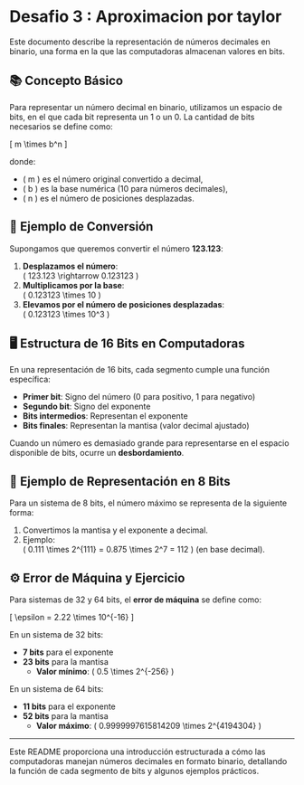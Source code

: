 

# Desafio 3 : Aproximacion por taylor

Este documento describe la representación de números decimales en binario, una forma en la que las computadoras almacenan valores en bits.

## 📚 Concepto Básico
Para representar un número decimal en binario, utilizamos un espacio de bits, en el que cada bit representa un 1 o un 0. La cantidad de bits necesarios se define como:

\[
m \times b^n
\]

donde:
- \( m \) es el número original convertido a decimal,
- \( b \) es la base numérica (10 para números decimales),
- \( n \) es el número de posiciones desplazadas.

## 🎯 Ejemplo de Conversión
Supongamos que queremos convertir el número **123.123**:
1. **Desplazamos el número**:  
   \( 123.123 \rightarrow 0.123123 \)
2. **Multiplicamos por la base**:  
   \( 0.123123 \times 10 \)
3. **Elevamos por el número de posiciones desplazadas**:  
   \( 0.123123 \times 10^3 \)

## 🖥️ Estructura de 16 Bits en Computadoras
En una representación de 16 bits, cada segmento cumple una función específica:
- **Primer bit**: Signo del número (0 para positivo, 1 para negativo)
- **Segundo bit**: Signo del exponente
- **Bits intermedios**: Representan el exponente
- **Bits finales**: Representan la mantisa (valor decimal ajustado)

Cuando un número es demasiado grande para representarse en el espacio disponible de bits, ocurre un **desbordamiento**.

## 🎯 Ejemplo de Representación en 8 Bits
Para un sistema de 8 bits, el número máximo se representa de la siguiente forma:
1. Convertimos la mantisa y el exponente a decimal.
2. Ejemplo:  
   \( 0.111 \times 2^{111} = 0.875 \times 2^7 = 112 \) (en base decimal).

## ⚙️ Error de Máquina y Ejercicio
Para sistemas de 32 y 64 bits, el **error de máquina** se define como:

\[
\epsilon = 2.22 \times 10^{-16}
\]

En un sistema de 32 bits:
- **7 bits** para el exponente
- **23 bits** para la mantisa
  - **Valor mínimo**: \( 0.5 \times 2^{-256} \)

En un sistema de 64 bits:
- **11 bits** para el exponente
- **52 bits** para la mantisa
  - **Valor máximo**: \( 0.9999997615814209 \times 2^{4194304} \)

---

Este README proporciona una introducción estructurada a cómo las computadoras manejan números decimales en formato binario, detallando la función de cada segmento de bits y algunos ejemplos prácticos.
